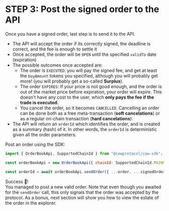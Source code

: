 # STEP 3: Post the signed order to the API

Once you have a signed order, last step is to send it to the API.

- The API will accept the order if its correctly signed, the deadline is correct, and the fee is enough to settle it
- Once accepted, the order will be `OPEN` until the specified `validTo` date (expiration)
- The possible outcomes once accepted are:
  - The order is `EXECUTED`: you will pay the signed fee, and get at least the `buyAmount` tokens you specified, although you will probably get more! (you will probably get a so-called **Surplus**).
  - The order `EXPIRES`: If your price is not good enough, and the order is out of the market price before expiration, your order will expire. This doesn't have any cost to the user, which **only pays the fee if the trade is executed**.
  - You cancel the order, so it becomes `CANCELLED`. Cancelling an order can be done both as a free meta-transaction (**soft cancelations**) or as a regular on-chain transaction (**hard cancelations**).
- The API will return an `orderId` which identifies the order, and is created as a summary (hash) of it. In other words, the `orderId` is deterministic given all the order parameters.

Post an order using the SDK:

```javascript
import { OrderBookApi, SupportedChainId } from "@cowprotocol/cow-sdk";

const orderBookApi = new OrderBookApi({ chainId: SupportedChainId.MAINNET });

const orderId = await orderBookApi.sendOrder({ ...order, ...signedOrder });
```

Success 🎉!  
You managed to post a new valid order. Note that even though you awaited for the `sendOrder` call, this only signals that the order was accepted by the protocol. 
As a bonus, next section will show you how to view the estate of the order in the explorer.
